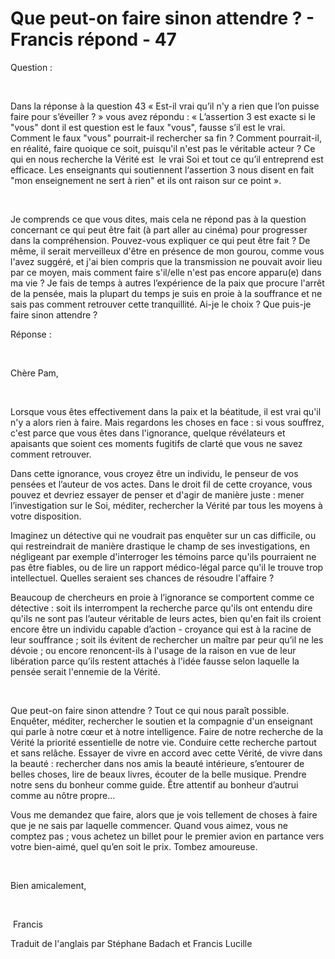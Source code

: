 # Que peut-on faire sinon attendre ? - Francis répond - 47



Question :  

&nbsp;  

Dans la r&eacute;ponse &agrave; la question 43 &laquo; Est-il vrai qu&rsquo;il n'y a rien que l&rsquo;on puisse faire pour s&rsquo;&eacute;veiller ? &raquo; vous avez r&eacute;pondu : &laquo; L&rsquo;assertion 3 est exacte si le &quot;vous&quot; dont il est question est le faux &quot;vous&quot;, fausse s&rsquo;il est le vrai. Comment le faux &quot;vous&quot; pourrait-il rechercher sa fin ? Comment pourrait-il, en r&eacute;alit&eacute;, faire quoique ce soit, puisqu'il n'est pas le v&eacute;ritable acteur ? Ce qui en nous recherche la V&eacute;rit&eacute; est&nbsp; le vrai Soi et tout ce qu&rsquo;il entreprend est efficace. Les enseignants qui soutiennent l&lsquo;assertion 3 nous disent en fait &quot;mon enseignement ne sert &agrave; rien&quot; et ils ont raison sur ce point &raquo;.  

&nbsp;  

Je comprends ce que vous dites, mais cela ne r&eacute;pond pas &agrave; la question concernant ce qui peut &ecirc;tre fait (&agrave; part aller au cin&eacute;ma) pour progresser dans la compr&eacute;hension. Pouvez-vous expliquer ce qui peut &ecirc;tre fait ? De m&ecirc;me, il serait merveilleux d'&ecirc;tre en pr&eacute;sence de mon gourou, comme vous l'avez sugg&eacute;r&eacute;, et j'ai bien compris que la transmission ne pouvait avoir lieu par ce moyen, mais comment faire s'il/elle n'est pas encore apparu(e) dans ma vie ? Je fais de temps &agrave; autres l&rsquo;exp&eacute;rience de la paix que procure l'arr&ecirc;t de la pens&eacute;e, mais la plupart du temps je suis en proie &agrave; la souffrance et ne sais pas comment retrouver cette tranquillit&eacute;. Ai-je le choix ? Que puis-je faire sinon attendre ?  

R&eacute;ponse :  

&nbsp;  

Ch&egrave;re Pam,  

&nbsp;  

Lorsque vous &ecirc;tes effectivement dans la paix et la b&eacute;atitude, il est vrai qu'il n'y a alors rien &agrave; faire. Mais regardons les choses en face : si vous souffrez, c'est parce que vous &ecirc;tes dans l'ignorance, quelque r&eacute;v&eacute;lateurs et apaisants que soient ces moments fugitifs de clart&eacute; que vous ne savez comment retrouver.  

Dans cette ignorance, vous croyez &ecirc;tre un individu, le penseur de vos pens&eacute;es et l&rsquo;auteur de vos actes. Dans le droit fil de cette croyance, vous pouvez et devriez essayer de penser et d'agir de mani&egrave;re juste : mener l&rsquo;investigation sur le Soi, m&eacute;diter, rechercher la V&eacute;rit&eacute; par tous les moyens &agrave; votre disposition.  

Imaginez un d&eacute;tective qui ne voudrait pas enqu&ecirc;ter sur un cas difficile, ou qui restreindrait de mani&egrave;re drastique le champ de ses investigations, en n&eacute;gligeant par exemple d'interroger les t&eacute;moins parce qu'ils pourraient ne pas &ecirc;tre fiables, ou de lire un rapport m&eacute;dico-l&eacute;gal parce qu'il le trouve trop intellectuel. Quelles seraient ses chances de r&eacute;soudre l'affaire ?  

Beaucoup de chercheurs en proie &agrave; l&rsquo;ignorance se comportent comme ce d&eacute;tective : soit ils interrompent la recherche parce qu'ils ont entendu dire qu'ils ne sont pas l&rsquo;auteur v&eacute;ritable de leurs actes, bien qu'en fait ils croient encore &ecirc;tre un individu capable d&rsquo;action - croyance qui est &agrave; la racine de leur souffrance ; soit ils &eacute;vitent de rechercher un ma&icirc;tre par peur qu&rsquo;il ne les d&eacute;voie ; ou encore renoncent-ils &agrave; l'usage de la raison en vue de leur lib&eacute;ration parce qu&rsquo;ils restent attach&eacute;s &agrave; l'id&eacute;e fausse selon laquelle la pens&eacute;e serait l'ennemie de la V&eacute;rit&eacute;.  

&nbsp;  

Que peut-on faire sinon attendre ? Tout ce qui nous para&icirc;t possible. Enqu&ecirc;ter, m&eacute;diter, rechercher le soutien et la compagnie d'un enseignant qui parle &agrave; notre c&oelig;ur et &agrave; notre intelligence. Faire de notre recherche de la V&eacute;rit&eacute; la priorit&eacute; essentielle de notre vie. Conduire cette recherche partout et sans rel&acirc;che. Essayer de vivre en accord avec cette V&eacute;rit&eacute;, de vivre dans la beaut&eacute; : rechercher dans nos amis la beaut&eacute; int&eacute;rieure, s&rsquo;entourer de belles choses, lire de beaux livres, &eacute;couter de la belle musique. Prendre notre sens du bonheur comme guide. &Ecirc;tre attentif au bonheur d&rsquo;autrui comme au n&ocirc;tre propre&hellip;  

Vous me demandez que faire, alors que je vois tellement de choses &agrave; faire que je ne sais par laquelle commencer. Quand vous aimez, vous ne comptez pas ; vous achetez un billet pour le premier avion en partance vers votre bien-aim&eacute;, quel qu&rsquo;en soit le prix. Tombez amoureuse.  

&nbsp;  

Bien amicalement,  

&nbsp;  

&nbsp;Francis  

Traduit de l'anglais par St&eacute;phane Badach et Francis Lucille  








